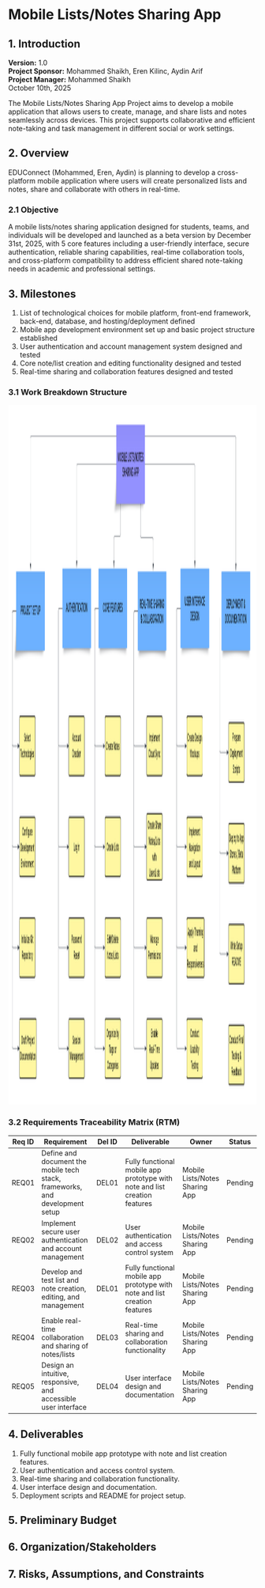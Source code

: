 # Mobile Lists/Notes Sharing App

## 1. Introduction
**Version:** 1.0 <br>
**Project Sponsor:** Mohammed Shaikh, Eren Kilinc, Aydin Arif <br>
**Project Manager:** Mohammed Shaikh <br>
October 10th, 2025

The Mobile Lists/Notes Sharing App Project aims to develop a mobile application that allows users to create, manage, and share lists and notes seamlessly across devices. This project supports collaborative and efficient note-taking and task management in different social or work settings. 

## 2. Overview
EDUConnect (Mohammed, Eren, Aydin) is planning to develop a cross-platform mobile application where users will create personalized lists and notes, share and collaborate with others in real-time. 

### 2.1 Objective
A mobile lists/notes sharing application designed for students, teams, and individuals will be developed and launched as a beta version by December 31st, 2025, with 5 core features including a user-friendly interface, secure authentication, reliable sharing capabilities, real-time collaboration tools, and cross-platform compatibility to address efficient shared note-taking needs in academic and professional settings.

## 3. Milestones 
1. List of technological choices for mobile platform, front-end framework, back-end, database, and hosting/deployment defined 
2. Mobile app development environment set up and basic project structure established
3. User authentication and account management system designed and tested
4. Core note/list creation and editing functionality designed and tested
5. Real-time sharing and collaboration features designed and tested

### 3.1 Work Breakdown Structure
<img src="assets/WBS.png" alt="Work Breakdown Structure" width="2529" height="1415">

### 3.2 Requirements Traceability Matrix (RTM)
| Req ID | Requirement                                                                 | Del ID | Deliverable                                                     | Owner                        | Status  |
|---------|------------------------------------------------------------------------------|--------|------------------------------------------------------------------|-------------------------------|----------|
| REQ01  | Define and document the mobile tech stack, frameworks, and development setup | DEL01  | Fully functional mobile app prototype with note and list creation features | Mobile Lists/Notes Sharing App | Pending |
| REQ02  | Implement secure user authentication and account management                  | DEL02  | User authentication and access control system                   | Mobile Lists/Notes Sharing App | Pending |
| REQ03  | Develop and test list and note creation, editing, and management             | DEL01  | Fully functional mobile app prototype with note and list creation features | Mobile Lists/Notes Sharing App | Pending |
| REQ04  | Enable real-time collaboration and sharing of notes/lists                    | DEL03  | Real-time sharing and collaboration functionality               | Mobile Lists/Notes Sharing App | Pending |
| REQ05  | Design an intuitive, responsive, and accessible user interface               | DEL04  | User interface design and documentation                         | Mobile Lists/Notes Sharing App | Pending |

## 4. Deliverables
1. Fully functional mobile app prototype with note and list creation features.
2. User authentication and access control system.
3. Real-time sharing and collaboration functionality.
4. User interface design and documentation.
5. Deployment scripts and README for project setup.

## 5. Preliminary Budget

## 6. Organization/Stakeholders

## 7. Risks, Assumptions, and Constraints